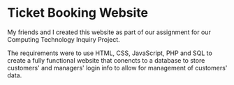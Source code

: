 # Ticket Booking Website

My friends and I created this website as part of our assignment for our Computing Technology Inquiry Project.

The requirements were to use HTML, CSS, JavaScript, PHP and SQL to create a fully functional website that conencts to a database to store customers' and managers' login info to allow for management of customers' data.
